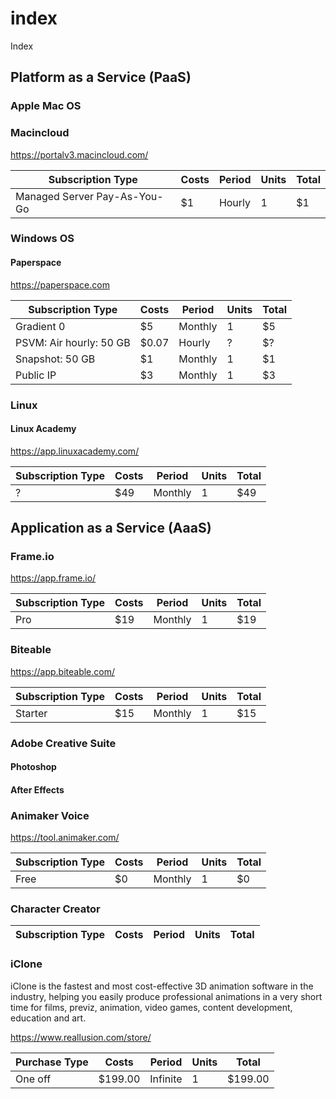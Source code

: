 # index
Index


## Platform as a Service (PaaS)

### Apple Mac OS

### Macincloud

https://portalv3.macincloud.com/

| Subscription Type            | Costs | Period | Units | Total|
|------------------------------|-------|--------|-------|------|
| Managed Server Pay-As-You-Go | $1    | Hourly | 1     | $1   |

### Windows OS

#### Paperspace

https://paperspace.com

| Subscription Type       | Costs | Period  | Units | Total |
|-------------------------|-------|---------|-------|-------|
| Gradient 0              | $5    | Monthly | 1     | $5    |
| PSVM: Air hourly: 50 GB | $0.07 | Hourly  | ?     | $?    |
| Snapshot: 50 GB         | $1    | Monthly | 1     | $1    |   
| Public IP               | $3    | Monthly | 1     | $3    |

### Linux

#### Linux Academy

https://app.linuxacademy.com/

| Subscription Type       | Costs | Period  | Units | Total |
|-------------------------|-------|---------|-------|-------|
| ?                       | $49   | Monthly | 1     | $49   |

## Application as a Service (AaaS)

### Frame.io

https://app.frame.io/

| Subscription Type | Costs | Period  | Units | Total|
|-------------------|-------|---------|-------|-------|
| Pro               | $19   | Monthly | 1     | $19   | 

### Biteable

https://app.biteable.com/

| Subscription Type | Costs | Period  | Units | Total|
|-------------------|-------|---------|-------|-------|
| Starter           | $15   | Monthly | 1     | $15   |

### Adobe Creative Suite

#### Photoshop

#### After Effects

### Animaker Voice

https://tool.animaker.com/

| Subscription Type | Costs | Period  | Units | Total|
|-------------------|-------|---------|-------|-------|
| Free              | $0    | Monthly | 1     | $0    |

### Character Creator


| Subscription Type | Costs | Period  | Units | Total|
|-------------------|-------|---------|-------|-------|


### iClone

iClone is the fastest and most cost-effective 3D animation software in the industry, helping you easily produce professional animations in a very short time for films, previz, animation, video games, content development, education and art.

https://www.reallusion.com/store/

| Purchase Type     | Costs   | Period   | Units | Total   |
|-------------------|---------|----------|-------|---------|
| One off           | $199.00 | Infinite | 1     | $199.00 |


